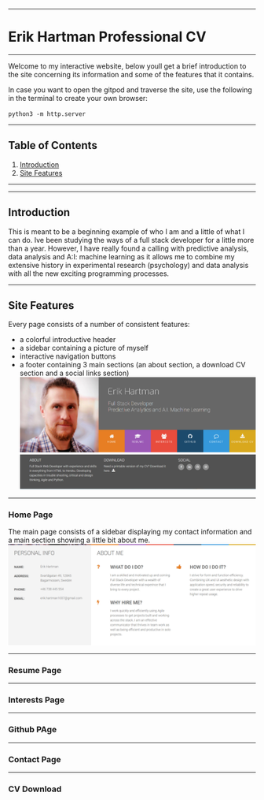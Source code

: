*************************
# Erik Hartman Professional CV
*************************

Welcome to my interactive website, below youll get a brief introduction to the site concerning its information and some of the features that it contains.

In case you want to open the gitpod and traverse the site, use the following in the terminal to create your own browser:

`python3 -m http.server`

********************
## Table of Contents
1.  [Introduction](#Introduction)
2.  [Site Features](#Site-Features)
********************



********************
## Introduction

This is meant to be a beginning example of who I am and a little of what I can do. Ive been studying the ways of a full stack developer for a little more than a year. However, I have really found a calling with predictive analysis, data analysis and A:I: machine learning as it allows me to combine my extensive history in experimental research  (psychology) and data analysis with all the new exciting programming processes.

********************
## Site Features

Every page consists of a number of consistent features: 
- a colorful introductive header 
- a sidebar containing a picture of myself 
- interactive navigation buttons
- a footer containing 3 main sections (an about section, a download CV section and a social links section)
![Intro-Nave Bar Image](/assets/images/Intro-%20Nav%20bar.jpg)
![footer](/assets/images/footer.jpg)

********************
### Home Page

The main page consists of a sidebar displaying my contact information and a main section showing a little bit about me.
![home page](/assets/images/home%20page.jpg)

********************
### Resume Page


********************
### Interests Page


********************
### Github PAge


********************
### Contact Page


********************
### CV Download
